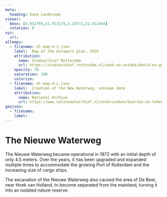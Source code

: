 ```yaml
---
meta:
  heading: Dune Landscape
viewer:
  bbox: [4.032769,51.913179,4.18772,52.011044]
  rotation: 0
xyz:
  url:
allmaps:
  - filename: dl-map-4-S.json
    label: 	Map of the Europort plan, 1959
    attribution:
      name: Stadsarchief Rotterdam
      url: https://stadsarchief.rotterdam.nl/zoek-en-ontdek/beeld-en-geluid/zoekresultaat-beeldgeluid/?mivast=184&mizig=299&miadt=184&miview=gal&milang=nl&mif1=32&mizk_alle=Beer
    opacity: 78
    saturation: 100
    colorize:
  - filename: dl-map-4-L.json
    label: 	Creation of the New Waterway, unknown date
    attribution:
      name: National Archive
      url: https://www.nationaalarchief.nl/onderzoeken/kaarten-en-tekeningen/topografie-en-infrastructuur
geojson:
  - filename: 
    label: 
---
```


# The Nieuwe Waterweg 

The Nieuwe Waterweg became operational in 1872 with an initial depth of only 4.5 meters. Over the years, it has been upgraded and expanded multiple times to accommodate the growing Port of Rotterdam and the increasing size of cargo ships.

The excavation of the Nieuwe Waterweg also caused the area of De Beer, near Hoek van Holland, to become separated from the mainland, turning it into an isolated nature reserve. 